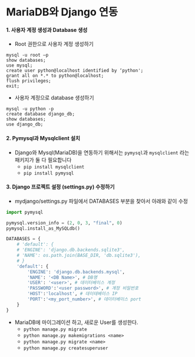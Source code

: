 # MariaDB와 Django 연동

#### 1. 사용자 계정 생성과 Database 생성

- Root 권한으로 사용자 계정 생성하기

```
mysql -u root –p
show databases;
use mysql;
create user python@localhost identified by ‘python';
grant all on *.* to python@localhost;
flush privileges;
exit;
```



- 사용자 계정으로 database 생성하기

```
mysql -u python -p
create database django_db;
show databases;
use django_db;
```



#### 2. Pymysql과 Mysqlclient 설치

- Django와 Mysql(MariaDB)을 연동하기 위해서는 `pymysql`과 `mysqlclient` 라는 패키지가 둘 다 필요합니다
  - `pip install mysqlclient`
  - `pip install pymysql`



#### 3. Django 프로젝트 설정 (settings.py) 수정하기

- mydjango/settings.py 파일에서 DATABASES 부분을 찾아서 아래와 같이 수정

```python
import pymysql

pymysql.version_info = (2, 0, 3, "final", 0)
pymysql.install_as_MySQLdb()

DATABASES = {
    # 'default': {
    # 'ENGINE': 'django.db.backends.sqlite3',
    # 'NAME': os.path.join(BASE_DIR, 'db.sqlite3'),
    # }
    'default': {
        'ENGINE': 'django.db.backends.mysql',
        'NAME': '<DB Name>', # DB명
        'USER': '<user>', # 데이터베이스 계정
        'PASSWORD':'<user password>', # 계정 비밀번호
        'HOST':'localhost', # 데이테베이스 IP
        'PORT':'<my_port_number>', # 데이터베이스 port
    }
}
```



- MariaDB에 마이그레이션 하고, 새로운 User를 생성한다.
  - `python manage.py migrate `
  - `python manage.py makemigrations <name>`
  - `python manage.py migrate <name>`
  - `python manage.py createsuperuser`